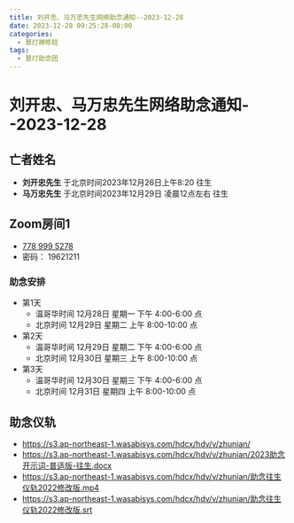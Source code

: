 ```yaml
---
title: 刘开忠、马万忠先生网络助念通知--2023-12-28
date: 2023-12-28 09:25:28-08:00
categories:
  - 慧灯禅修班
tags:
  - 慧灯助念团
---
```

# 刘开忠、马万忠先生网络助念通知--2023-12-28

## 亡者姓名

- **刘开忠先生** 于北京时间2023年12月26日上午8:20 往生
- **马万忠先生** 于北京时间2023年12月29日 凌晨12点左右 往生

## Zoom房间1

- [778 999 5278](https://us02web.zoom.us/j/7789995278?pwd=VjZmbWJFY2k2K0E5RVB2cTNIQmhqUT09>)
- 密码： 19621211

### 助念安排

- 第1天
  - 温哥华时间 12月28日 星期一 下午 4:00-6:00 点  
  - 北京时间 12月29日 星期二 上午 8:00-10:00 点
- 第2天
  - 温哥华时间 12月29日 星期二 下午 4:00-6:00 点  
  - 北京时间 12月30日 星期三 上午 8:00-10:00 点
- 第3天
  - 温哥华时间 12月30日 星期三 下午 4:00-6:00 点  
  - 北京时间 12月31日 星期四 上午 8:00-10:00 点

## 助念仪轨

- <https://s3.ap-northeast-1.wasabisys.com/hdcx/hdv/v/zhunian/>
- <https://s3.ap-northeast-1.wasabisys.com/hdcx/hdv/v/zhunian/2023助念开示词-普适版-往生.docx>
- <https://s3.ap-northeast-1.wasabisys.com/hdcx/hdv/v/zhunian/助念往生仪轨2022修改版.mp4>
- <https://s3.ap-northeast-1.wasabisys.com/hdcx/hdv/v/zhunian/助念往生仪轨2022修改版.srt>
